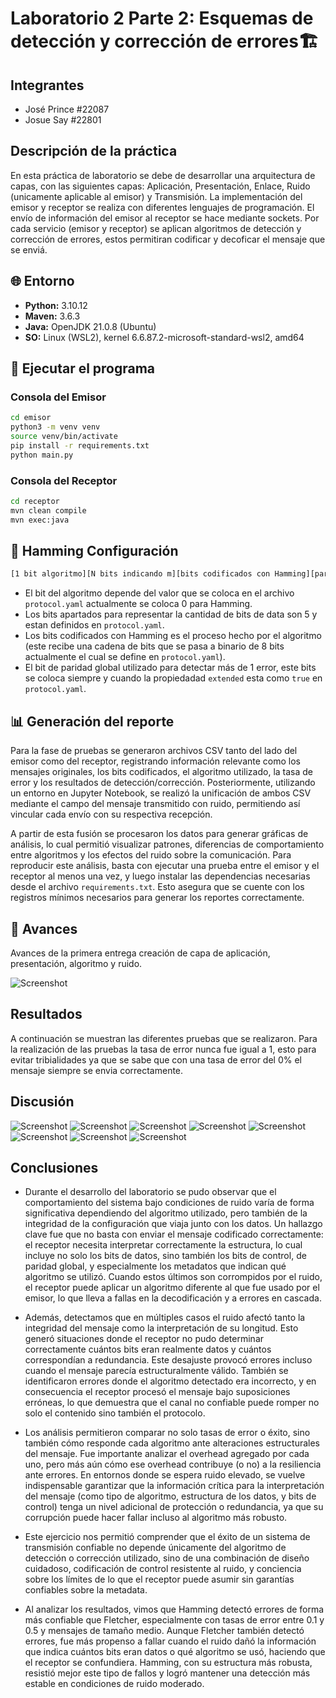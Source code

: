 # Laboratorio 2 Parte 2: Esquemas de detección y corrección de errores🏗️

## Integrantes

- José Prince #22087
- Josue Say #22801

## Descripción de la práctica

En esta práctica de laboratorio se debe de desarrollar una arquitectura de capas, con las siguientes capas: Aplicación, Presentación, Enlace, Ruido (unicamente aplicable al emisor) y Transmisión. La implementación del emisor y receptor se realiza con diferentes lenguajes de programación. El envío de información del emisor al receptor se hace mediante sockets. Por cada servicio (emisor y receptor) se aplican algoritmos de detección y corrección de errores, estos permitiran codificar y decoficar el mensaje que se enviá.

## 🌐 Entorno

- **Python:** 3.10.12  
- **Maven:** 3.6.3  
- **Java:** OpenJDK 21.0.8 (Ubuntu)  
- **SO:** Linux (WSL2), kernel 6.6.87.2-microsoft-standard-wsl2, amd64  

## 🚀 Ejecutar el programa

### Consola del **Emisor**

```bash
cd emisor
python3 -m venv venv
source venv/bin/activate
pip install -r requirements.txt
python main.py
```

### Consola del **Receptor**

```bash
cd receptor
mvn clean compile
mvn exec:java
```

## 🔧 Hamming Configuración

```bash
[1 bit algoritmo][N bits indicando m][bits codificados con Hamming][paridad global opcional]
```

- El bit del algoritmo depende del valor que se coloca en el archivo `protocol.yaml` actualmente se coloca 0 para Hamming.
- Los bits apartados para representar la cantidad de bits de data son 5 y estan definidos en `protocol.yaml`.
- Los bits codificados con Hamming es el proceso hecho por el algoritmo (este recibe una cadena de bits que se pasa a binario de 8 bits actualmente el cual se define en `protocol.yaml`).
- El bit de paridad global utilizado para detectar más de 1 error, este bits se coloca siempre y cuando la propiedadad `extended` esta como `true` en `protocol.yaml`.

## 📊 Generación del reporte

Para la fase de pruebas se generaron archivos CSV tanto del lado del emisor como del receptor, registrando información relevante como los mensajes originales, los bits codificados, el algoritmo utilizado, la tasa de error y los resultados de detección/corrección. Posteriormente, utilizando un entorno en Jupyter Notebook, se realizó la unificación de ambos CSV mediante el campo del mensaje transmitido con ruido, permitiendo así vincular cada envío con su respectiva recepción.

A partir de esta fusión se procesaron los datos para generar gráficas de análisis, lo cual permitió visualizar patrones, diferencias de comportamiento entre algoritmos y los efectos del ruido sobre la comunicación. Para reproducir este análisis, basta con ejecutar una prueba entre el emisor y el receptor al menos una vez, y luego instalar las dependencias necesarias desde el archivo `requirements.txt`. Esto asegura que se cuente con los registros mínimos necesarios para generar los reportes correctamente.

## 🔄 Avances

Avances de la primera entrega creación de capa de aplicación, presentación, algoritmo y ruido.

![Screenshot](./images/screenshot.png)

## Resultados

A continuación se muestran las diferentes pruebas que se realizaron. Para la realización de las pruebas la tasa de error nunca fue igual a 1, esto para evitar tribialidades ya que se sabe que con una tasa de error del 0% el mensaje siempre se envia correctamente.

## Discusión

![Screenshot](./images/graficas/gp1.png)
![Screenshot](./images/graficas/gp2.png)
![Screenshot](./images/graficas/gp3.png)
![Screenshot](./images/graficas/gp4.png)
![Screenshot](./images/graficas/gp5.png)
![Screenshot](./images/graficas/gp6.png)
![Screenshot](./images/graficas/gp7.png)
![Screenshot](./images/graficas/gp8.png)

## Conclusiones

- Durante el desarrollo del laboratorio se pudo observar que el comportamiento del sistema bajo condiciones de ruido varía de forma significativa dependiendo del algoritmo utilizado, pero también de la integridad de la configuración que viaja junto con los datos. Un hallazgo clave fue que no basta con enviar el mensaje codificado correctamente: el receptor necesita interpretar correctamente la estructura, lo cual incluye no solo los bits de datos, sino también los bits de control, de paridad global, y especialmente los metadatos que indican qué algoritmo se utilizó. Cuando estos últimos son corrompidos por el ruido, el receptor puede aplicar un algoritmo diferente al que fue usado por el emisor, lo que lleva a fallas en la decodificación y a errores en cascada.

- Además, detectamos que en múltiples casos el ruido afectó tanto la integridad del mensaje como la interpretación de su longitud. Esto generó situaciones donde el receptor no pudo determinar correctamente cuántos bits eran realmente datos y cuántos correspondían a redundancia. Este desajuste provocó errores incluso cuando el mensaje parecía estructuralmente válido. También se identificaron errores donde el algoritmo detectado era incorrecto, y en consecuencia el receptor procesó el mensaje bajo suposiciones erróneas, lo que demuestra que el canal no confiable puede romper no solo el contenido sino también el protocolo.

- Los análisis permitieron comparar no solo tasas de error o éxito, sino también cómo responde cada algoritmo ante alteraciones estructurales del mensaje. Fue importante analizar el overhead agregado por cada uno, pero más aún cómo ese overhead contribuye (o no) a la resiliencia ante errores. En entornos donde se espera ruido elevado, se vuelve indispensable garantizar que la información crítica para la interpretación del mensaje (como tipo de algoritmo, estructura de los datos, y bits de control) tenga un nivel adicional de protección o redundancia, ya que su corrupción puede hacer fallar incluso al algoritmo más robusto.

- Este ejercicio nos permitió comprender que el éxito de un sistema de transmisión confiable no depende únicamente del algoritmo de detección o corrección utilizado, sino de una combinación de diseño cuidadoso, codificación de control resistente al ruido, y conciencia sobre los límites de lo que el receptor puede asumir sin garantías confiables sobre la metadata.

- Al analizar los resultados, vimos que Hamming detectó errores de forma más confiable que Fletcher, especialmente con tasas de error entre 0.1 y 0.5 y mensajes de tamaño medio. Aunque Fletcher también detectó errores, fue más propenso a fallar cuando el ruido dañó la información que indica cuántos bits eran datos o qué algoritmo se usó, haciendo que el receptor se confundiera. Hamming, con su estructura más robusta, resistió mejor este tipo de fallos y logró mantener una detección más estable en condiciones de ruido moderado.
